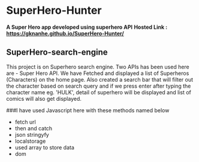 # SuperHero-Hunter
**A Super Hero  app developed using superhero API**
**Hosted Link :   https://gknanhe.github.io/SuperHero-Hunter/**

## SuperHero-search-engine
This project is on  Superhero search engine. Two APIs has been used here are - Super Hero API. 
We have Fetched and displayed a list of Superheros (Characters) on the home page.
Also created a search bar that will filter out the character based on search query and if we press enter after typing the character name eg. 'HULK',
detail of superhero will be displayed and list of comics will also get displayed.

###I have used Javascript here with these methods named below 

- fetch url
- then and catch
- json stringyfy
- localstorage 
- used array to store data
- dom 

